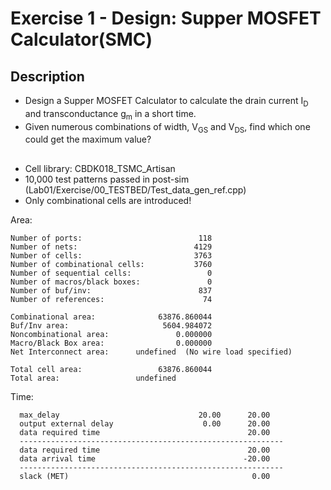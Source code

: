 # Exercise 1 - Design: Supper MOSFET Calculator(SMC)
## Description
* Design a Supper MOSFET Calculator to calculate the drain current I<sub>D</sub> and transconductance g<sub>m</sub> in a short time.
* Given numerous combinations of width, V<sub>GS</sub> and V<sub>DS</sub>, find which one could get the maximum value?

##
* Cell library: CBDK018_TSMC_Artisan
* 10,000 test patterns passed in post-sim (Lab01/Exercise/00_TESTBED/Test_data_gen_ref.cpp)
* Only combinational cells are introduced!

Area:
```
Number of ports:                          118
Number of nets:                          4129
Number of cells:                         3763
Number of combinational cells:           3760
Number of sequential cells:                 0
Number of macros/black boxes:               0
Number of buf/inv:                        837
Number of references:                      74

Combinational area:              63876.860044
Buf/Inv area:                     5604.984072
Noncombinational area:               0.000000
Macro/Black Box area:                0.000000
Net Interconnect area:      undefined  (No wire load specified)

Total cell area:                 63876.860044
Total area:                 undefined
```

Time:
```
  max_delay                               20.00      20.00
  output external delay                    0.00      20.00
  data required time                                 20.00
  -----------------------------------------------------------
  data required time                                 20.00
  data arrival time                                 -20.00
  -----------------------------------------------------------
  slack (MET)                                         0.00
```
